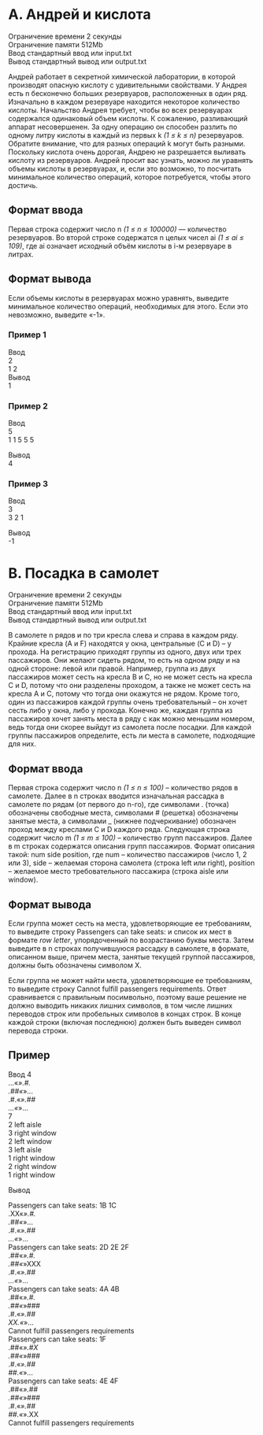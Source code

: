 # A. Андрей и кислота

Ограничение времени 2 секунды  
Ограничение памяти 512Mb  
Ввод стандартный ввод или input.txt  
Вывод стандартный вывод или output.txt  

Андрей работает в секретной химической лаборатории, в которой производят опасную кислоту с удивительными свойствами. У Андрея есть n бесконечно больших резервуаров, расположенных в один ряд. Изначально в каждом резервуаре находится некоторое количество кислоты. Начальство Андрея требует, чтобы во всех резервуарах содержался одинаковый объем кислоты. К сожалению, разливающий аппарат несовершенен. За одну операцию он способен разлить по одному литру кислоты в каждый из первых k *(1 ≤ k ≤ n)* резервуаров. Обратите внимание, что для разных операций k могут быть разными. Поскольку кислота очень дорогая, Андрею не разрешается выливать кислоту из резервуаров. Андрей просит вас узнать, можно ли уравнять объемы кислоты в резервуарах, и, если это возможно, то посчитать минимальное количество операций, которое потребуется, чтобы этого достичь.

## Формат ввода
Первая строка содержит число n *(1 ≤ n ≤ 100000)* — количество резервуаров. Во второй строке содержатся n целых чисел ai *(1 ≤ ai ≤ 109)*, где ai означает исходный объём кислоты в i-м резервуаре в литрах.
## Формат вывода
Если объемы кислоты в резервуарах можно уравнять, выведите минимальное количество операций, необходимых для этого.
Если это невозможно, выведите «-1».

### Пример 1

Ввод  
2  
1 2  
Вывод  
1  

### Пример 2

Ввод  
5  
1 1 5 5 5  

Вывод  
4  

### Пример 3

Ввод  
3  
3 2 1  

Вывод  
-1  


# B. Посадка в самолет

Ограничение времени	2 секунды  
Ограничение памяти	512Mb  
Ввод	стандартный ввод или input.txt  
Вывод	стандартный вывод или output.txt  


В самолете n рядов и по три кресла слева и справа в каждом ряду. Крайние кресла (A и F) находятся у окна, центральные (C и D) – у прохода. На регистрацию приходят группы из одного, двух или трех пассажиров. Они желают сидеть рядом, то есть на одном ряду и на одной стороне: левой или правой. Например, группа из двух пассажиров может сесть на кресла B и C, но не может сесть на кресла C и D, потому что они разделены проходом, а также не может сесть на кресла A и C, потому что тогда они окажутся не рядом. Кроме того, один из пассажиров каждой группы очень требовательный – он хочет сесть либо у окна, либо у прохода. Конечно же, каждая группа из пассажиров хочет занять места в ряду с как можно меньшим номером, ведь тогда они скорее выйдут из самолета после посадки. Для каждой группы пассажиров определите, есть ли места в самолете, подходящие для них.

## Формат ввода
Первая строка содержит число n *(1 ≤ n ≤ 100)* – количество рядов в самолете. Далее в n строках вводится изначальная рассадка в самолете по рядам (от первого до n-го), где символами . (точка) обозначены свободные места, символами # (решетка) обозначены занятые места, а символами _ (нижнее подчеркивание) обозначен проход между креслами C и D каждого ряда.
Следующая строка содержит число m *(1 ≤ m ≤ 100)* – количество групп пассажиров. Далее в m строках содержатся описания групп пассажиров. Формат описания такой: num side position, где num – количество пассажиров (число 1, 2 или 3), side – желаемая сторона самолета (строка left или right), position – желаемое место требовательного пассажира (строка aisle или window).

## Формат вывода
Если группа может сесть на места, удовлетворяющие ее требованиям, то выведите строку Passengers can take seats: и список их мест в формате *row letter*, упорядоченный по возрастанию буквы места. Затем выведите в n строках получившуюся рассадку в самолете, в формате, описанном выше, причем места, занятые текущей группой пассажиров, должны быть обозначены символом X.

Если группа не может найти места, удовлетворяющие ее требованиям, то выведите строку Cannot fulfill passengers requirements.
Ответ сравнивается с правильным посимвольно, поэтому ваше решение не должно выводить никаких лишних символов, в том числе лишних переводов строк или пробельных символов в концах строк. В конце каждой строки (включая последнюю) должен быть выведен символ перевода строки.

## Пример

Ввод
4  
...«_».#.  
.##«_»...  
.#.«_».##  
...«_»...  
7  
2 left aisle  
3 right window  
2 left window  
3 left aisle  
1 right window  
2 right window  
1 right window  

Вывод

Passengers can take seats: 1B 1C  
.XX«_».#.  
.##«_»...  
.#.«_».##  
...«_»...  
Passengers can take seats: 2D 2E 2F  
.##«_».#.  
.##«_»XXX  
.#.«_».##  
...«_»...  
Passengers can take seats: 4A 4B  
.##«_».#.  
.##«_»###  
.#.«_».##  
XX.«_»...  
Cannot fulfill passengers requirements  
Passengers can take seats: 1F  
.##«_».#X  
.##«_»###  
.#.«_».##  
##.«_»...  
Passengers can take seats: 4E 4F  
.##«_».##  
.##«_»###  
.#.«_».##  
##.«_».XX  
Cannot fulfill passengers requirements  